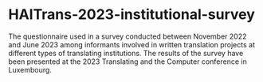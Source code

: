 # HAITrans-2023-institutional-survey
The questionnaire used in a survey conducted between November 2022 and June 2023 among informants involved in written translation projects at different types of translating institutions. The results of the survey have been presented at the 2023 Translating and the Computer conference in Luxembourg.
